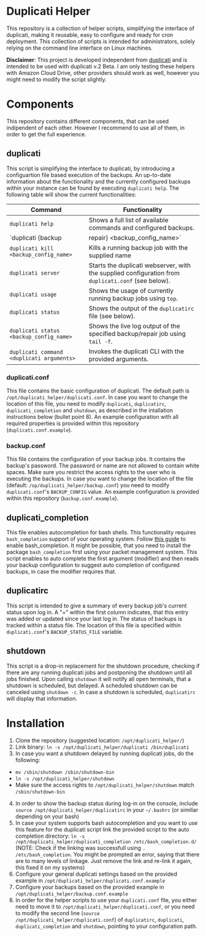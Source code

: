 # Duplicati Helper
This repository is a collection of helper scripts, simplifying the interface of duplicati, making it reusable, easy to configure and ready for cron deployment. This collection of scripts is intended for administrators, solely relying on the command line interface on Linux machines.

**Disclaimer**: This project is developed independent from [duplicati](https://github.com/duplicati/duplicati) and is intended to be used with duplicati v.2 Beta. I am only testing these helpers with Amazon Cloud Drive, other providers should work as well, however you might need to modify the script slightly.

# Components
This repository contains different components, that can be used indipendent of each other. However I recommend to use all of them, in order to get the full experience.

## duplicati
This script is simplifying the interface to duplicati, by introducing a configuartion file based execution of the backups. An up-to-date information about the functionality and the currently configured backups within your instance can be found by executing `duplicati help`. The following table will show the current functionalities:

Command | Functionality 
--- | --- 
`duplicati help` | Shows a full list of available commands and configured backups.
`duplicati {backup | repair} <backup_config_name>` | Starts the backup/repair of a pre-configured backup job. The backup will be put into a subfolder on your cloud provider with the configured backup name, the log will be written to the configured log directory with the name `duplicati.<backup_config_name>.log`. The backup is defined within `backup.conf` (see below). Optionally the backup name can be followed by the argument `quiet`, relaying all output to the log file (functionality not fully working, since [duplicati has a bug there](https://github.com/duplicati/duplicati/issues/1752). A workaround is in place, that should relay all CLI output, that is not supressed to `duplicati.<backup_config_name>.cli.log`.
`duplicati kill <backup_config_name>` | Kills a running backup job with the supplied name
`duplicati server` | Starts the duplicati webserver, with the supplied configuration from `duplicati.conf` (see below).
`duplicati usage` | Shows the usage of currently running backup jobs using `top`.
`duplicati status` | Shows the output of the `duplicatirc` file (see below).
`duplicati status <backup_config_name>` | Shows the live log output of the specified backup/repair job using `tail -f`.
`duplicati command <duplicati arguments>` | Invokes the duplicati CLI with the provided arguments.

### duplicati.conf
This file contains the basic configuration of duplicati. The default path is `/opt/duplicati_helper/duplicati.conf`. In case you want to change the location of this file, you need to modify `duplicati`, `duplicatirc`, `duplicati_completion` and `shutdown`, as described in the intallation instructions below (bullet point 8). An example configuration with all required properties is provided within this repository (`duplicati.conf.example`).

### backup.conf
This file contains the configuration of your backup jobs. It contains the backup's password. The password or name are not allowed to contain white spaces. Make sure you restrict the access rights to the user who is executing the backups. In case you want to change the location of the file (default: `/op/duplicati_helper/backup.conf`) you need to modify `duplicati.conf`'s `BACKUP_CONFIG` value. An example configuration is provided within this repository (`backup.conf.example`).  

## duplicati_completion
This file enables <TAB> autocompletion for bash shells. This functionality requires `bash_completion` support of your operating system. Follow [this guide](https://embraceubuntu.com/2006/01/28/turn-on-bash-smart-completion/) to enable bash_completion. It might be possible, that you need to install the package `bash_completion` first using your packet management system. This script enables to auto complete the first argument (modifier) and then reads your backup configuration to suggest auto completion of configured backups, in case the modifier requires that.

## duplicatirc
This script is intended to give a summary of every backup job's current status upon log in. A "+" within the first column indicates, that this entry was added or updated since your last log in. The status of backups is tracked within a status file. The location of this file is specified within `duplicati.conf`'s `BACKUP_STATUS_FILE` variable.

## shutdown
This script is a drop-in replacement for the shutdown procedure, checking if there are any running duplicati jobs and postponing the shutdown until all jobs finished. Upon calling `shutdown` it will notify all open terminals, that a shutdown is scheduled, but delayed. A scheduled shutdown can be canceled using `shutdown -c`. In case a shutdown is scheduled, `duplicatirc` will display that information.

# Installation
1. Clone the repository (suggested location: `/opt/duplicati_helper/`)
2. Link binary: `ln -s /opt/duplicati_helper/duplicati /bin/duplicati`
3. In case you want a shutdown delayed by running duplicati jobs, do the following:
  * `mv /sbin/shutdown /sbin/shutdown-bin`
  * `ln -s /opt/duplicati_helper/shutdown`
  * Make sure the access rights to `/opt/duplicati_helper/shutdown` match `/sbin/shutdown-bin`
4. In order to show the backup status during log-in on the console, include `source /opt/duplicati_helper/duplicatirc` in your `~/.bashrc` (or similiar depending on your bash)
5. In case your system supports bash autocompletion and you want to use this feature for the duplicati script link the provided script to the auto completion directory: `ln -s /opt/duplicati_helper/duplicati_completion /etc/bash_completion.d/` (NOTE: Check if the linking was successfull using `. /etc/bash_completion`. You might be prompted an error, saying that there are to many levels of linkage. Just remove the link and re-link it again, this fixed it on my systems)
6. Configure your general duplicati settings based on the provided example in `/opt/duplicati_helper/duplicati.conf.example`
7. Configure your backups based on the provided example in `/opt/duplicati_helper/backup.conf.example`
8. In order for the helper scripts to use your `duplicati.conf` file, you either need to move it to `/opt/duplicati_helper/duplicati.conf`, or you need to modify the second line (`source /opt/duplicati_helper/duplicati.conf`) of `duplicatirc`, `duplicati`, `duplicati_completion` and `shutdown`, pointing to your configuration path.
